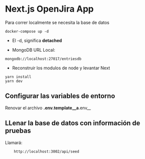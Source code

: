 # Next.js OpenJira App
Para correr localmente se necesita la base de datos
```
docker-compose up -d
```

* El -d, significa __detached__

* MongoDB URL Local:
```
mongodb://localhost:27017/entriesdb
```

* Reconstruir los modulos de node y levantar Next
```
yarn install
yarn dev
```

## Configurar las variables de entorno
Renovar el archivo __.env.template__a__.env__

## LLenar la base de datos con información de pruebas

Llamará: 
```
    http://localhost:3002/api/seed
```